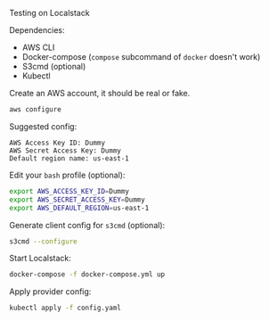 Testing on Localstack

Dependencies:

 * AWS CLI
 * Docker-compose (`compose` subcommand of `docker` doesn't work)
 * S3cmd (optional)
 * Kubectl

Create an AWS account, it should be real or fake.

```bash
aws configure
```

Suggested config:

```
AWS Access Key ID: Dummy
AWS Secret Access Key: Dummy
Default region name: us-east-1
```

Edit your `bash` profile (optional):

```bash
export AWS_ACCESS_KEY_ID=Dummy
export AWS_SECRET_ACCESS_KEY=Dummy
export AWS_DEFAULT_REGION=us-east-1
```

Generate client config for `s3cmd` (optional):

```bash
s3cmd --configure
```

Start Localstack:

```bash
docker-compose -f docker-compose.yml up
```

Apply provider config:

```bash
kubectl apply -f config.yaml
```
